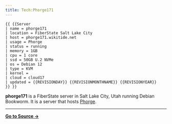 ```yaml
---
title: Tech:Phorge171
---
```


```
{{ {{Server
| name = phorge171
| location = FiberState Salt Lake City
| host = phorge171.wikitide.net
| usage = Phorge
| status = running
| memory = 1GB
| cpu = 1 core
| ssd = 50GB U.2 NVMe
| os = Debian 12
| type = KVM
| kernel =
| cloud = cloud17
| updated = {{REVISIONDAY}} {{REVISIONMONTHNAME}} {{REVISIONYEAR}}
}} }}
```

**phorge171** is a FiberState server in Salt Lake City, Utah running Debian Bookworm. It is a server that hosts [Phorge](/tech-docs/techphorge).



----
**[Go to Source &rarr;](https://meta.miraheze.org/wiki/Tech:Phorge171)**
